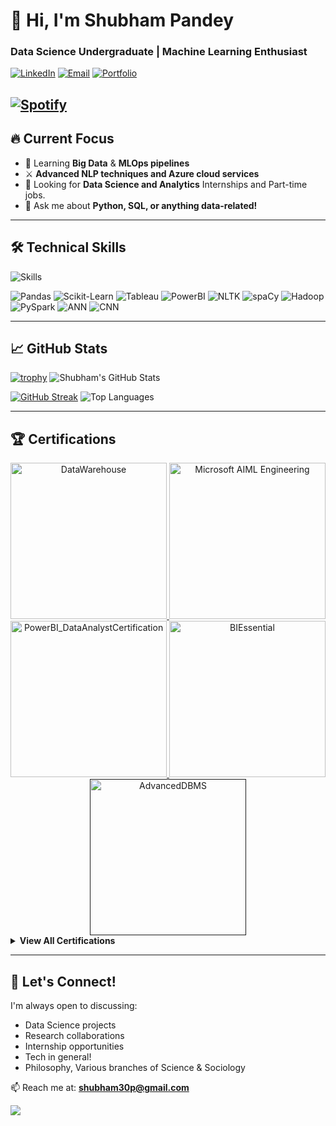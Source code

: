# 👋 Hi, I'm Shubham Pandey

### Data Science Undergraduate | Machine Learning Enthusiast 

[![LinkedIn](https://img.shields.io/badge/LinkedIn-Connect-blue?style=for-the-badge&logo=linkedin)](https://linkedin.com/in/shubham1028)
[![Email](https://img.shields.io/badge/Email-Contact-red?style=for-the-badge&logo=gmail)](mailto:shubham30p@gmail.com)
[![Portfolio](https://img.shields.io/badge/Portfolio-Visit-green?style=for-the-badge&logo=google-chrome)](https://pandeyshubham.vercel.app) 

[![Spotify](https://img.shields.io/badge/Listen_on_Spotify-1DB954?style=for-the-badge&logo=spotify&logoColor=white)](https://open.spotify.com/track/5leuT90qq5V4glfgAs651F)
---

## 🔥 Current Focus



- 🔭 Learning **Big Data** & **MLOps pipelines**
- ⚔️ **Advanced NLP techniques and Azure cloud services**
- 👯 Looking for **Data Science and Analytics** Internships and Part-time jobs.
- 💬 Ask me about **Python, SQL, or anything data-related!**

---

## 🛠️ Technical Skills

![Skills](https://skillicons.dev/icons?i=python,tensorflow,pytorch,mysql,flask,aws,docker,azure,mongo,postgres)

![Pandas](https://img.shields.io/badge/Pandas-150458?style=flat&logo=pandas&logoColor=white)
![Scikit-Learn](https://img.shields.io/badge/ScikitLearn-F7931E?style=flat&logo=scikit-learn&logoColor=white)
![Tableau](https://img.shields.io/badge/Tableau-E97627?style=flat&logo=tableau&logoColor=white)
![PowerBI](https://img.shields.io/badge/PowerBI-F2C811?style=flat&logo=powerbi&logoColor=black)
![NLTK](https://img.shields.io/badge/NLTK-259d9c?style=flat&logo=python&logoColor=white)
![spaCy](https://img.shields.io/badge/spaCy-09a3d5?style=flat&logo=spacy&logoColor=white)
![Hadoop](https://img.shields.io/badge/Hadoop-F2C811?style=flat&logo=apachehadoop&logoColor=black)
![PySpark](https://img.shields.io/badge/PySpark-E25A1C?style=flat&logo=apachespark&logoColor=white)
![ANN](https://img.shields.io/badge/ANN-FF6F00?style=flat&logo=tensorflow&logoColor=white)
![CNN](https://img.shields.io/badge/CNN-FF6F00?style=flat&logo=keras&logoColor=white)


---
<!---
## 🚀 Highlight Projects

### 🌌 Exoplanet Classification System
**Python | TensorFlow | Docker**  
[![View on GitHub](https://img.shields.io/badge/View_Repo-181717?style=for-the-badge&logo=github)](https://github.com/shubhamp1028/exoplanet-classification)  
ML pipeline to classify Kepler exoplanet candidates with 87.4% accuracy. Features Docker deployment and automated data processing.

### 💰 Salary Prediction Engine
**Python | Scikit-Learn | NLTK**  
[![View on GitHub](https://img.shields.io/badge/View_Repo-181717?style=for-the-badge&logo=github)](https://github.com/shubhamp1028/salary-prediction)  
Automated extraction of 5K+ job listings with salary tier prediction at 98.1% accuracy.

### 📊 Global Indicators Chatbot
**Flask | SQL | NLP**  
[![View on GitHub](https://img.shields.io/badge/View_Repo-181717?style=for-the-badge&logo=github)](https://github.com/shubhamp1028/development-chatbot)  
NLU-to-SQL pipeline achieving 78% query match accuracy on 40K+ record database.

---
--->

## 📈 GitHub Stats

[![trophy](https://github-profile-trophy.vercel.app/?username=shubhamp1028&theme=dracula&row=2&column=4)](https://github.com/ryo-ma/github-profile-trophy)
![Shubham's GitHub Stats](https://github-readme-stats.vercel.app/api?username=shubhamp1028&show_icons=true&theme=dracula&count_private=true)

[![GitHub Streak](https://streak-stats.demolab.com/?user=shubhamp1028&theme=dracula)](https://git.io/streak-stats)
![Top Languages](https://github-readme-stats.vercel.app/api/top-langs/?username=shubhamp1028&layout=compact&theme=dracula)

---

## 🏆 Certifications

<div align="center">
  <a href="https://www.coursera.org/account/accomplishments/records/9PPW53XGFZK7">
    <img width="250" alt="DataWarehouse" src="https://github.com/user-attachments/assets/34f25cd4-fc63-4f64-8c2a-0db14d949e08" />
  </a>
  <a href="https://www.coursera.org/account/accomplishments/specialization/DEKMC7H2ECFV">
    <img width="250" alt="Microsoft AIML Engineering" src="https://github.com/user-attachments/assets/f2595ce9-c569-4498-b939-258c6a1d08bd"/>
  </a>
  <br>
  <a href="https://www.coursera.org/account/accomplishments/specialization/OJYGSDEJ6H0O">
    <img width="250"  alt="PowerBI_DataAnalystCertification" src="https://github.com/user-attachments/assets/5f2d63bc-97e9-4480-8279-ea3178e38526" />
  </a>
  <a href="https://www.coursera.org/account/accomplishments/records/GSW9DA7YH1Z0">
    <img width="250"  alt="BIEssential" src="https://github.com/user-attachments/assets/6d2c1d41-d64a-43e2-ab67-9d08271afb80" />
  </a>
  <a href="">
    <img width="250"  alt="AdvancedDBMS" src="https://github.com/user-attachments/assets/806c7b0c-dd2e-4928-815a-6ebbc456b454" />
  </a>
</div>

<details>
<summary><b>View All Certifications</b></summary>

**IBM**  
- <img src="https://cdn.jsdelivr.net/gh/devicons/devicon/icons/ibm/ibm-original.svg" width="16"/> **IBM**: Data Warehouse Engineer, Data Analysis  

**SQL**
- <img src="https://cdn.jsdelivr.net/gh/devicons/devicon/icons/microsoftsqlserver/microsoftsqlserver-plain.svg" width="16"/> **SQL**: Intermediate Certified

**Microsoft**  
- <img src="https://cdn.jsdelivr.net/gh/devicons/devicon/icons/google/google-original.svg" width="16"/> **Google**: Data Analytics, BigQuery  

**Google**  
- <img src="https://cdn.jsdelivr.net/gh/devicons/devicon/icons/azure/azure-original.svg" width="16"/> **Microsoft**: Power BI, Azure Fundamentals 

</details>

---

## 🤝 Let's Connect!

I'm always open to discussing:
- Data Science projects
- Research collaborations
- Internship opportunities
- Tech in general!
- Philosophy, Various branches of Science & Sociology

📫 Reach me at: **shubham30p@gmail.com**

<!-- Visitors counter -->
![](https://komarev.com/ghpvc/?username=shubhamp1028&color=blueviolet)
<!---
NewbieShubham/NewbieShubham is a ✨ special ✨ repository because its `README.md` (this file) appears on your GitHub profile.
You can click the Preview link to take a look at your changes.
--->
